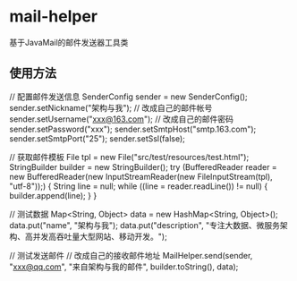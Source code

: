 # mail-helper
基于JavaMail的邮件发送器工具类

## 使用方法
  // 配置邮件发送信息
  SenderConfig sender = new SenderConfig();
  sender.setNickname("架构与我");
  // 改成自己的邮件帐号
  sender.setUsername("xxx@163.com");
  // 改成自己的邮件密码
  sender.setPassword("xxx");
  sender.setSmtpHost("smtp.163.com");
  sender.setSmtpPort("25");
  sender.setSsl(false);

  // 获取邮件模板
  File tpl = new File("src/test/resources/test.html");
  StringBuilder builder = new StringBuilder();
  try (BufferedReader reader = new BufferedReader(new InputStreamReader(new FileInputStream(tpl), "utf-8"));) {
      String line = null;
      while ((line = reader.readLine()) != null) {
          builder.append(line);
      }
  }

  // 测试数据
  Map<String, Object> data = new HashMap<String, Object>();
  data.put("name", "架构与我");
  data.put("description", "专注大数据、微服务架构、高并发高吞吐量大型网站、移动开发。");

  // 测试发送邮件
  // 改成自己的接收邮件地址
  MailHelper.send(sender, "xxx@qq.com", "来自架构与我的邮件", builder.toString(), data);
